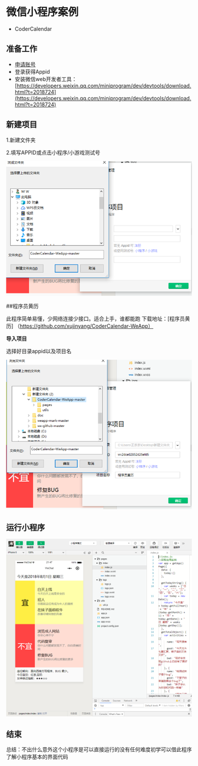 # 微信小程序案例

* CoderCalendar

## 准备工作

* [申请账号](https://developers.weixin.qq.com/miniprogram/dev/quickstart/basic/getting-started.html)
* 登录获得Appid
* 安装微信web开发者工具：[https://developers.weixin.qq.com/miniprogram/dev/devtools/download.html?t=2018724](https://developers.weixin.qq.com/miniprogram/dev/devtools/download.html?t=2018724)

## 新建项目

1.新建文件夹

2.填写APPID或点击小程序/小游戏测试号

![预览图1](1.png)

##程序员黄历 

此程序简单易懂，少网络连接少接口。适合上手，谁都能跑
下载地址：[程序员黄历] （https://github.com/xujinyang/CoderCalendar-WeApp）

**导入项目**

选择好目录appid以及项目名

![预览图2](2.png)

## 运行小程序

![预览图](3.png)

## 结束

总结：不出什么意外这个小程序是可以直接运行的没有任何难度初学可以借此程序了解小程序基本的界面代码
